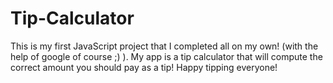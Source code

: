 # Tip-Calculator

This is my first JavaScript project that I completed all on my own! (with the help of google of course ;) ).
My app is a tip calculator that will compute the correct amount you should pay as a tip!
Happy tipping everyone!
